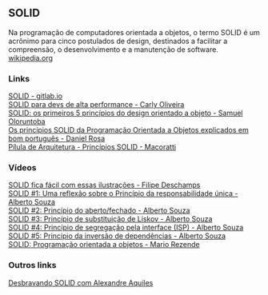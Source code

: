 ## SOLID

Na programação de computadores orientada a objetos, o termo SOLID é um acrônimo para cinco postulados de design, destinados a facilitar a compreensão, o desenvolvimento e a manutenção de software. [wikipedia.org](https://pt.wikipedia.org/wiki/SOLID)

### Links
[SOLID - gitlab.io](https://ajuda.gitlab.io/guia-rapido/arquitetura/design-patterns/solid/introducao/)\
[SOLID para devs de alta performance - Carly Oliveira](https://www.zup.com.br/blog/solid-devs-de-alta-performance)\
[SOLID: os primeiros 5 princípios do design orientado a objeto - Samuel Oloruntoba](https://www.digitalocean.com/community/conceptual-articles/s-o-l-i-d-the-first-five-principles-of-object-oriented-design-pt)\
[Os princípios SOLID da Programação Orientada a Objetos explicados em bom português - Daniel Rosa](https://www.freecodecamp.org/portuguese/news/os-principios-solid-da-programacao-orientada-a-objetos-explicados-em-bom-portugues/)\
[Pílula de Arquitetura - Princípios SOLID - Macoratti](https://www.macoratti.net/11/05/pa_solid.htm)

### Vídeos
[SOLID fica fácil com essas ilustrações - Filipe Deschamps](https://www.youtube.com/watch?v=6SfrO3D4dHM)\
[SOLID #1: Uma reflexão sobre o Princípio da responsabilidade única - Alberto Souza](https://www.youtube.com/watch?v=GGe0o_v5vjM)\
[SOLID #2: Princípio do aberto/fechado - Alberto Souza](https://www.youtube.com/watch?v=DU_O5oqMixc)\
[SOLID #3: Princípio de substituição de Liskov - Alberto Souza](https://www.youtube.com/watch?v=MiV_tI3fNPQ)\
[SOLID #4: Princípio de segregação pela interface (ISP) - Alberto Souza](https://www.youtube.com/watch?v=0Jv31svi0qA)\
[SOLID #5: Princípio da inversão de dependências - Alberto Souza](https://www.youtube.com/watch?v=EDb3rs1wnOw)\
[SOLID: Programação orientada a objetos - Mario Rezende](https://www.youtube.com/watch?v=rnWPWU7XKeg)

### Outros links
[Desbravando SOLID com Alexandre Aquiles](https://www.zup.com.br/zupcast/55-desbravando-solid)
